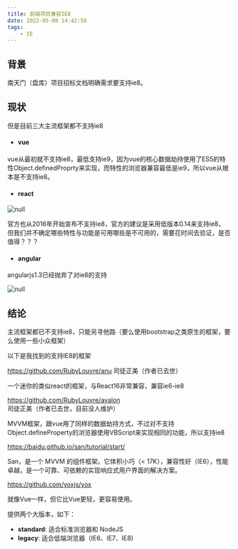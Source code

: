 ```yaml
---
title: 前端项目兼容IE8
date: 2022-05-08 14:42:58
tags:
    - IE
---
```



## 背景

南天门（盘库）项目招标文档明确需求要支持ie8。

## 现状

但是目前三大主流框架都不支持ie8

- #### vue

vue从最初就不支持ie8，最低支持ie9，因为vue的核心数据劫持使用了ES5的特性Object.definedProprty来实现，而特性的浏览器兼容最低是ie9，所以vue从根本是不支持ie8。

- #### react

![null](https://s2.loli.net/2024/01/08/sG5mPRyxoFlnXZd.png)

官方也从2016年开始宣布不支持ie8，官方的建议是采用低版本0.14来支持ie8，但我们并不确定哪些特性与功能是可用哪些是不可用的，需要花时间去验证，是否值得？？？

- #### angular

angularjs1.3已经抛弃了对ie8的支持

![null](https://s2.loli.net/2024/01/08/YCVNOoplH2kXRvf.png)

## 结论

 主流框架都已不支持ie8，只能另寻他路（要么使用bootstrap之类原生的框架，要么使用一些小众框架）

以下是我找到的支持IE8的框架

https://github.com/RubyLouvre/anu 司徒正美（作者已去世）

一个迷你的类似react的框架，与React16非常兼容，兼容ie6-ie8

https://github.com/RubyLouvre/avalon 司徒正美（作者已去世，目前没人维护）

MVVM框架，跟vue用了同样的数据劫持方式，不过对不支持Object.defineProperty的浏览器使用VBScript来实现相同的功能，所以支持ie8

https://baidu.github.io/san/tutorial/start/

San，是一个 MVVM 的组件框架。它体积小巧（< 17K），兼容性好（IE6），性能卓越，是一个可靠、可依赖的实现响应式用户界面的解决方案。

https://github.com/yoxjs/yox

就像Vue一样，但它比Vue更轻，更容易使用。

提供两个大版本，如下：

- **standard**: 适合标准浏览器和 NodeJS
- **legacy**: 适合低端浏览器（IE6、IE7、IE8)
